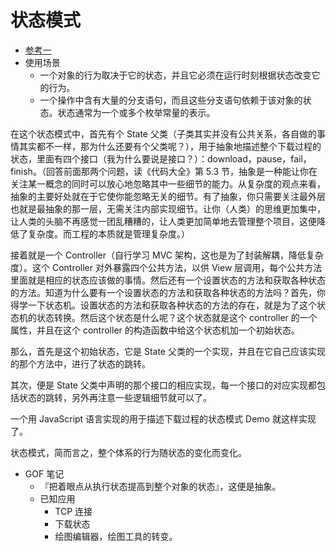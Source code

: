 # 状态模式
- [参考一](http://www.cnblogs.com/TomXu/archive/2012/04/18/2437099.html)
- 使用场景
	- 一个对象的行为取决于它的状态，并且它必须在运行时刻根据状态改变它的行为。
	- 一个操作中含有大量的分支语句，而且这些分支语句依赖于该对象的状态。状态通常为一个或多个枚举常量的表示。


在这个状态模式中，首先有个 State 父类（子类其实并没有公共关系，各自做的事情其实都不一样，那为什么还要有个父类呢？），用于抽象地描述整个下载过程的状态，里面有四个接口（我为什么要说是接口？）：download，pause，fail，finish。（回答前面那两个问题，读《代码大全》第 5.3 节，抽象是一种能让你在关注某一概念的同时可以放心地忽略其中一些细节的能力。从复杂度的观点来看，抽象的主要好处就在于它使你能忽略无关的细节。有了抽象，你只需要关注最外层也就是最抽象的那一层，无需关注内部实现细节。让你（人类）的思维更加集中，让人类的头脑不再感觉一团乱糟糟的，让人类更加简单地去管理整个项目，这便降低了复杂度。而工程的本质就是管理复杂度。）

接着就是一个 Controller（自行学习 MVC 架构，这也是为了封装解耦，降低复杂度）。这个 Controller 对外暴露四个公共方法，以供 View 层调用，每个公共方法里面就是相应的状态应该做的事情。然后还有一个设置状态的方法和获取各种状态的方法。知道为什么要有一个设置状态的方法和获取各种状态的方法吗？首先，你得学一下状态机。设置状态的方法和获取各种状态的方法的存在，就是为了这个状态机的状态转换。然后这个状态是什么呢？这个状态就是这个 controller 的一个属性，并且在这个 controller 的构造函数中给这个状态机加一个初始状态。

那么，首先是这个初始状态，它是 State 父类的一个实现，并且在它自己应该实现的那个方法中，进行了状态的跳转。

其次，便是 State 父类中声明的那个接口的相应实现，每一个接口的对应实现都包括状态的跳转，另外再注意一些逻辑细节就可以了。

一个用 JavaScript 语言实现的用于描述下载过程的状态模式 Demo 就这样实现了。

状态模式，简而言之，整个体系的行为随状态的变化而变化。

- GOF 笔记
	- 『把着眼点从执行状态提高到整个对象的状态』，这便是抽象。
	- 已知应用
		- TCP 连接
		- 下载状态
		- 绘图编辑器，绘图工具的转变。

	











